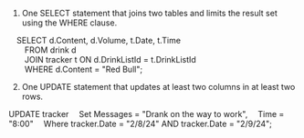 1. One SELECT statement that joins two tables and limits the result set using the WHERE clause.

&emsp;SELECT d.Content, d.Volume, t.Date, t.Time<br>
&emsp;&emsp;FROM drink d<br>
&emsp;&emsp;JOIN tracker t ON d.DrinkListId = t.DrinkListId<br>
&emsp;&emsp;WHERE d.Content = "Red Bull";

2. One UPDATE statement that updates at least two columns in at least two rows.

UPDATE tracker
&emsp;Set Messages = "Drank on the way to work",
&emsp;Time = "8:00"
&emsp;Where tracker.Date = "2/8/24" AND tracker.Date = "2/9/24";
